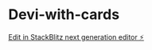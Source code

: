 # Devi-with-cards

[Edit in StackBlitz next generation editor ⚡️](https://stackblitz.com/~/github.com/Arav19/Devi-with-cards)